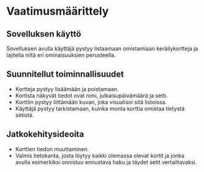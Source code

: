 # Vaatimusmäärittely

## Sovelluksen käyttö

Sovelluksen avulla käyttäjä pystyy listaamaan omistamiaan keräilykortteja ja lajitella niitä eri ominaisuuksien perusteella. 

## Suunnitellut toiminnallisuudet

- Kortteja pystyy lisäämään ja poistamaan.
- Kortista näkyvät tiedot ovat nimi, julkaisupäivämäärä ja setti.
- Korttiin pystyy liittämään kuvan, joka visualisoi sitä listoissa. 
- Käyttäjä pystyy tarkistamaan, kuinka monta korttia omistaa tietystä setistä.


## Jatkokehitysideoita

- Korttien tiedon muuttaminen.
- Valmis tietokanta, josta löytyy kaikki olemassa olevat kortit ja jonka avulla esimerkiksi onnistuu ennustava haku ja täydet setit vertailtavaksi.
